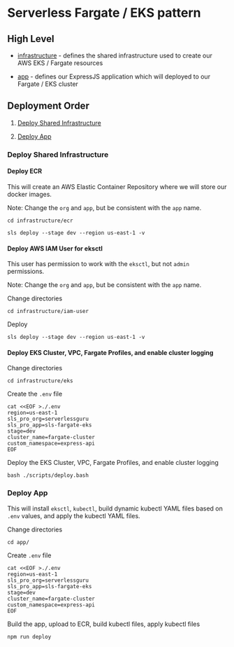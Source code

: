 # Serverless Fargate / EKS pattern

## High Level

* [infrastructure](./infrastructure/README.md) - defines the shared infrastructure used to create our AWS EKS / Fargate resources

* [app](./app/README.md) - defines our ExpressJS application which will deployed to our Fargate / EKS cluster

## Deployment Order

1. [Deploy Shared Infrastructure](#deploy-shared-infrastructure)

2. [Deploy App](#deploy-app)

### Deploy Shared Infrastructure

#### Deploy ECR

This will create an AWS Elastic Container Repository where we will store our docker images.

Note: Change the `org` and `app`, but be consistent with the `app` name.

```console
cd infrastructure/ecr

sls deploy --stage dev --region us-east-1 -v
```

#### Deploy AWS IAM User for eksctl

This user has permission to work with the `eksctl`, but not `admin` permissions.

Note: Change the `org` and `app`, but be consistent with the `app` name.

Change directories

```console
cd infrastructure/iam-user
```

Deploy

```console
sls deploy --stage dev --region us-east-1 -v
```

#### Deploy EKS Cluster, VPC, Fargate Profiles, and enable cluster logging

Change directories

```console
cd infrastructure/eks
```

Create the `.env` file

```
cat <<EOF >./.env
region=us-east-1
sls_pro_org=serverlessguru
sls_pro_app=sls-fargate-eks
stage=dev
cluster_name=fargate-cluster
custom_namespace=express-api
EOF
```

Deploy the EKS Cluster, VPC, Fargate Profiles, and enable cluster logging

```console
bash ./scripts/deploy.bash
```

### Deploy App

This will install `eksctl`, `kubectl`, build dynamic kubectl YAML files based on `.env` values, and apply the kubectl YAML files.

Change directories

```console
cd app/
```

Create `.env` file

```console
cat <<EOF >./.env
region=us-east-1
sls_pro_org=serverlessguru
sls_pro_app=sls-fargate-eks
stage=dev
cluster_name=fargate-cluster
custom_namespace=express-api
EOF
```

Build the app, upload to ECR, build kubectl files, apply kubectl files

```console
npm run deploy
```